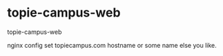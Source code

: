 # topie-campus-web
topie-campus-web


nginx config
set topiecampus.com hostname or some name else you like. 
